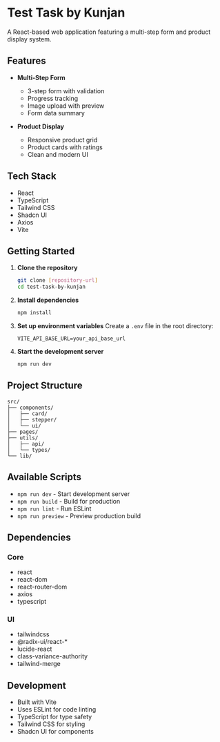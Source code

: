 # Test Task by Kunjan

A React-based web application featuring a multi-step form and product display system.

## Features

- **Multi-Step Form**
  - 3-step form with validation
  - Progress tracking
  - Image upload with preview
  - Form data summary

- **Product Display**
  - Responsive product grid
  - Product cards with ratings
  - Clean and modern UI

## Tech Stack

- React
- TypeScript
- Tailwind CSS
- Shadcn UI
- Axios
- Vite

## Getting Started

1. **Clone the repository**
   ```bash
   git clone [repository-url]
   cd test-task-by-kunjan
   ```

2. **Install dependencies**
   ```bash
   npm install
   ```

3. **Set up environment variables**
   Create a `.env` file in the root directory:
   ```
   VITE_API_BASE_URL=your_api_base_url
   ```

4. **Start the development server**
   ```bash
   npm run dev
   ```

## Project Structure

```
src/
├── components/
│   ├── card/
│   ├── stepper/
│   └── ui/
├── pages/
├── utils/
│   ├── api/
│   └── types/
└── lib/
```

## Available Scripts

- `npm run dev` - Start development server
- `npm run build` - Build for production
- `npm run lint` - Run ESLint
- `npm run preview` - Preview production build

## Dependencies

### Core
- react
- react-dom
- react-router-dom
- axios
- typescript

### UI
- tailwindcss
- @radix-ui/react-*
- lucide-react
- class-variance-authority
- tailwind-merge

## Development

- Built with Vite
- Uses ESLint for code linting
- TypeScript for type safety
- Tailwind CSS for styling
- Shadcn UI for components
